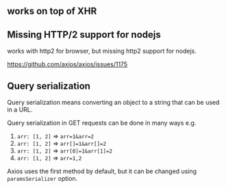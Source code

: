 

## works on top of XHR

## Missing HTTP/2 support for nodejs

works with http2 for browser, but missing http2 support for nodejs.

https://github.com/axios/axios/issues/1175

## Query serialization

Query serialization means converting an object to a string that can be used in a URL.

Query serialization in GET requests can be done in many ways e.g.
1. `arr: [1, 2]` => `arr=1&arr=2`
2. `arr: [1, 2]` => `arr[]=1&arr[]=2`
3. `arr: [1, 2]` => `arr[0]=1&arr[1]=2`
4. `arr: [1, 2]` => `arr=1,2`

Axios uses the first method by default, but it can be changed using `paramsSerializer` option.
